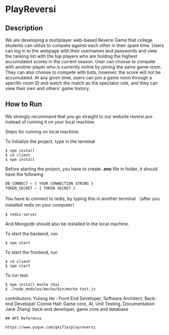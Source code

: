 # PlayReversi


## Description

We are developing a multiplayer web-based Reversi Game that college students can utilize to compete against each other in their spare time. Users can log in to the webpage with their usernames and passwords and view the ranking list with the top players who are holding the highest accumulated scores in the current season. User can choose to compete with another player who is currently online by joining the same game room. They can also choose to compete with bots, however, the score will not be accumulated. At any given time, users can join a game room through a specific room ID and watch the match as the spectator role, and they can view their own and others' game history. 

## How to Run

We strongly recommand that you go straight to our website reversi.pro instead of running it on your local machine.

Steps for running on local machine:

To Initialize the project, type in the terminal

```
$ npm install
$ cd client 
$ npm install
```

Before starting the project, you have to create **.env** file in folder, it should have the following

```js
DB_CONNECT = { YOUR CONNECTION STRING }
TOKEN_SECRET = { TOKEN SECRET }
```

You have to connect to redis, by typing this in another terminal （after you installed redis on your computer）

```
$ redis-server
```
And Mongodb should also be installed in the local machine.

To start the backend, run

```
$ npm start
```

To start the frontend, run

```
$ cd client
$ npm start
```

To run test:
```
$ npm install mocha chai  
$ ./node_modules/mocha/bin/mocha test.js
```

contributors:
Yulong He : Front End Developer, Software Architect, Back-end Developer
Connie Hall: Game core, AI, Unit Testing, Documentation
Jane Zhang: back-end developer, game core and database 

```
## API Reference

https://www.yuque.com/gkz71a/playreversi

